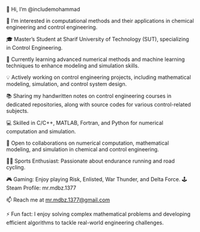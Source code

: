 👋 Hi, I’m @includemohammad

👀 I’m interested in computational methods and their applications in chemical engineering and control engineering.

🎓 Master’s Student at Sharif University of Technology (SUT), specializing in Control Engineering.

🌱 Currently learning advanced numerical methods and machine learning techniques to enhance modeling and simulation skills.

💡 Actively working on control engineering projects, including mathematical modeling, simulation, and control system design.

📚 Sharing my handwritten notes on control engineering courses in dedicated repositories, along with source codes for various control-related subjects.

💻 Skilled in C/C++, MATLAB, Fortran, and Python for numerical computation and simulation.

🤝 Open to collaborations on numerical computation, mathematical modeling, and simulation in chemical and control engineering.

🏃‍♂️ Sports Enthusiast: Passionate about endurance running and road cycling.

🎮 Gaming: Enjoy playing Risk, Enlisted, War Thunder, and Delta Force.
🕹 Steam Profile: mr.mdbz.1377

📫 Reach me at mr.mdbz.1377@gmail.com

⚡ Fun fact: I enjoy solving complex mathematical problems and developing efficient algorithms to tackle real-world engineering challenges.
